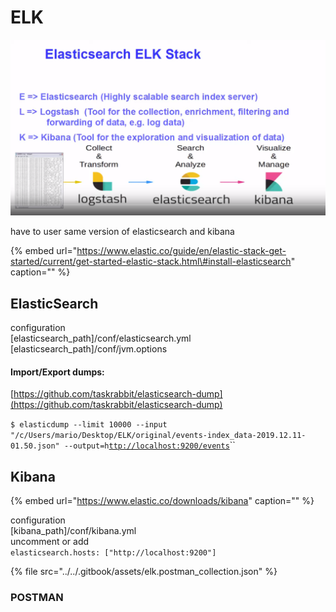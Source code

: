 # ELK

![](../../.gitbook/assets/image-3.png)

have to user same version of elasticsearch and kibana

{% embed url="https://www.elastic.co/guide/en/elastic-stack-get-started/current/get-started-elastic-stack.html\#install-elasticsearch" caption="" %}

## ElasticSearch

configuration  
\[elasticsearch\_path\]/conf/elasticsearch.yml  
\[elasticsearch\_path\]/conf/jvm.options

#### Import/Export dumps: 

[https://github.com/taskrabbit/elasticsearch-dump](https://github.com/taskrabbit/elasticsearch-dump)

`$ elasticdump --limit 10000 --input "/c/Users/mario/Desktop/ELK/original/events-index_data-2019.12.11-01.50.json" --output=h`[`ttp://localhost:9200/events`](http://localhost:9200/events)\`\`

## Kibana

{% embed url="https://www.elastic.co/downloads/kibana" caption="" %}

configuration  
\[kibana\_path\]/conf/kibana.yml  
uncomment or add  
`elasticsearch.hosts: ["http://localhost:9200"]`

{% file src="../../.gitbook/assets/elk.postman\_collection.json" %}

### POSTMAN

